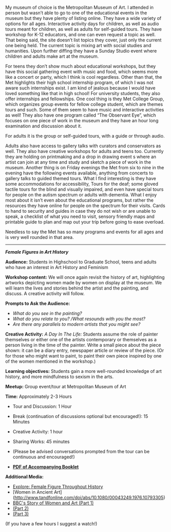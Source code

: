 My museum of choice is the Metropolitan Museum of Art. I attended in person but wasn’t able to go to one of the educational events in the museum but they have plenty of listing online. They have a wide variety of options for all ages. Interactive activity days for children, as well as audio tours meant for children, as well as adults for self-guided tours. They have workshop for K-12 educators, and one can even request a topic as well. That being said, the site doesn’t list topics they cover, just only the current one being held. The current topic is mixing art with social studies and humanities. Upon further diffing they have a Sunday Studio event where children and adults make art at the museum. 

For teens they don’t show much about educational workshops, but they have this social gathering event with music and food, which seems more like a concert or party, which I think is cool regardless. Other than that, the Met highlights their high school internship program, of which I was not aware such internships exist. I am kind of jealous because I would have loved something like that in high school! For university students, they also offer internships and fellowships. One cool thing is they Met College Group, which organizes group events for fellow college student, which are themes tours and such. Some of them seem to have music and interactive activities as well! They also have one program called “The Observant Eye”, which focuses on one piece of work in the museum and they have an hour long examination and discussion about it. 

For adults it is the group or self-guided tours, with a guide or through audio.

Adults also have access to gallery talks with curators and conservators as well. They also have creative workshops for adults and teens too. Currently they are holding on printmaking and a drop in drawing event s where an artist can join at any time and study and sketch a piece of work in the museum. Another thing is on Friday evenings the Met from six to nine in the evening have the following events available, anything from concerts to gallery talks to guided themed tours. 
What I find interesting is they have some accommodations for accessibility, Tours for the deaf; some gloved tactile tours for the blind and visually impaired, and even have special tours for people on the autism spectrum or adults with dementia.  What I enjoy most about it isn’t even about the educational programs, but rather the resources they have online for people on the spectrum for their visits. Cards to hand to security and guides in case they do not wish or are unable to speak, a checklist of what you need to visit, sensory friendly maps and printable guide to plan and map out your trip before going to ease overload. 

Needless to say the Met has so many programs and events for all ages and is very well rounded in that area. 

--- --- --- ---

***Female Figures in Art History***

**Audience:** Students in Highschool to Graduate School, teens and adults who have an interest in Art History and Feminism

**Workshop content:**  We will once again revisit the history of art, highlighting artworks depicting women made by women on display at the museum. We will learn the lives and stories behind the artist and the painting, and discuss. A creative activity will follow.

**Prompts to Ask the Audience:**

* *What do you see in the painting?*
* *What do you relate to you? /What resounds with you the most?*
* *Are there any parallels to modern artists that you might see?*

**Creative Activity:** *A Day In The Life:* Students assume the role of painter themselves or either one of the artists contemporary or themselves as a person living in the time of the painter. Write a small piece about the piece shown: it can be a diary entry, newspaper article or review of the piece. (Or for those who might want to paint, to paint their own piece inspired by one of the women mentioned in the workshop.)

**Learning objectives:** Students gain a more well-rounded knowledge of art history, and more mindfulness to sexism in the arts.

**Meetup:** Group event/tour at Metropolitan Museum of Art

**Time:** Approximately 2-3 Hours
* Tour and Discussion: 1 Hour
* Break (continuation of discussions optional but encouraged!): 15 Minutes
* Creative Activity: 1 hour
* Sharing Works: 45 minutes
* (Please be advised conversations prompted from the tour can be continuous and encouraged!)

* **[PDF of Accompanying Booklet](https://drive.google.com/open?id=0B-9fMi40RnI8QmttSi13cFY5UkE)**

**Additional Media:**
* [Explore: Female Figure Throughout History](https://prezi.com/50nwcuaj80-h/the-evolution-of-the-female-figure-throughout-art-history/)
* [Women in Ancient Art] (http://www.tandfonline.com/doi/abs/10.1080/00043249.1976.10793305)
* [BBC's Story of Women and Art (Part 1)](https://www.youtube.com/watch?v=3tGOrpUFSWE)
* [(Part 2)](https://www.youtube.com/watch?v=2_KxWrhHCJw) 
* [(Part 3)](https://www.youtube.com/watch?v=hfZeJnVMtWU)

(If you have a few hours I suggest a watch!)
